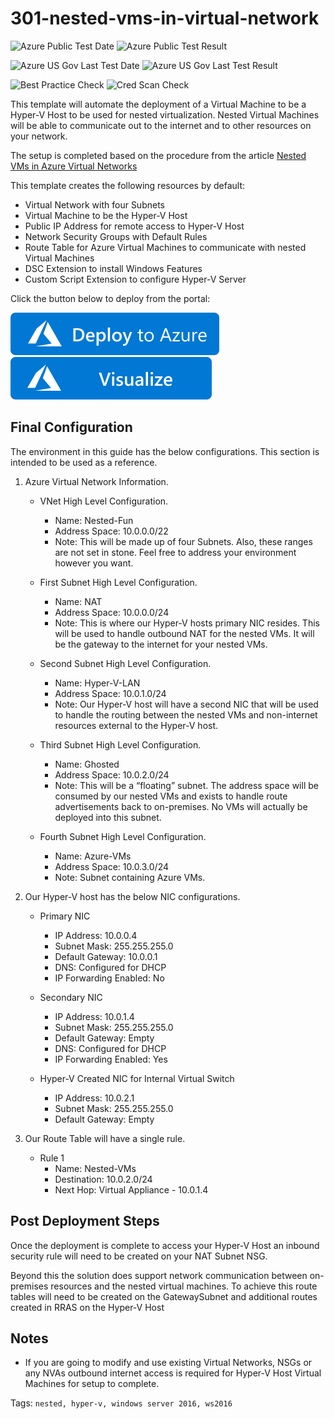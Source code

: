 # 301-nested-vms-in-virtual-network

![Azure Public Test Date](https://azurequickstartsservice.blob.core.windows.net/badges/301-nested-vms-in-virtual-network/PublicLastTestDate.svg)
![Azure Public Test Result](https://azurequickstartsservice.blob.core.windows.net/badges/301-nested-vms-in-virtual-network/PublicDeployment.svg)

![Azure US Gov Last Test Date](https://azurequickstartsservice.blob.core.windows.net/badges/301-nested-vms-in-virtual-network/FairfaxLastTestDate.svg)
![Azure US Gov Last Test Result](https://azurequickstartsservice.blob.core.windows.net/badges/301-nested-vms-in-virtual-network/FairfaxDeployment.svg)

![Best Practice Check](https://azurequickstartsservice.blob.core.windows.net/badges/301-nested-vms-in-virtual-network/BestPracticeResult.svg)
![Cred Scan Check](https://azurequickstartsservice.blob.core.windows.net/badges/301-nested-vms-in-virtual-network/CredScanResult.svg)

This template will automate the deployment of a Virtual Machine to be a Hyper-V
Host to be used for nested virtualization. Nested Virtual Machines will be able
to communicate out to the internet and to other resources on your network.

The setup is completed based on the procedure from the article
[Nested VMs in Azure Virtual Networks](https://docs.microsoft.com/en-gb/virtualization/hyper-v-on-windows/user-guide/nested-virtualization-azure-virtual-network)

This template creates the following resources by default:

- Virtual Network with four Subnets
- Virtual Machine to be the Hyper-V Host
- Public IP Address for remote access to Hyper-V Host
- Network Security Groups with Default Rules
- Route Table for Azure Virtual Machines to communicate with nested Virtual
  Machines
- DSC Extension to install Windows Features
- Custom Script Extension to configure Hyper-V Server

Click the button below to deploy from the portal:

[![Deploy To Azure](https://raw.githubusercontent.com/Azure/azure-quickstart-templates/master/1-CONTRIBUTION-GUIDE/images/deploytoazure.svg?sanitize=true)]("https://portal.azure.com/#create/Microsoft.Template/uri/https%3A%2F%2Fraw.githubusercontent.com%2FAzure%2Fazure-quickstart-templates%2Fmaster%2F301-nested-vms-in-virtual-network%2Fazuredeploy.json")
[![Visualize](https://raw.githubusercontent.com/Azure/azure-quickstart-templates/master/1-CONTRIBUTION-GUIDE/images/visualizebutton.svg?sanitize=true)]("http://armviz.io/#/?load=https%3A%2F%2Fraw.githubusercontent.com%2FAzure%2Fazure-quickstart-templates%2Fmaster%2F301-nested-vms-in-virtual-network%2Fazuredeploy.json")

## Final Configuration

The environment in this guide has the below configurations. This section is
intended to be used as a reference.

1. Azure Virtual Network Information.

   - VNet High Level Configuration.

     - Name: Nested-Fun
     - Address Space: 10.0.0.0/22
     - Note: This will be made up of four Subnets. Also, these ranges are not
       set in stone. Feel free to address your environment however you want.

   - First Subnet High Level Configuration.

     - Name: NAT
     - Address Space: 10.0.0.0/24
     - Note: This is where our Hyper-V hosts primary NIC resides. This will be
       used to handle outbound NAT for the nested VMs. It will be the gateway to
       the internet for your nested VMs.

   - Second Subnet High Level Configuration.

     - Name: Hyper-V-LAN
     - Address Space: 10.0.1.0/24
     - Note: Our Hyper-V host will have a second NIC that will be used to handle
       the routing between the nested VMs and non-internet resources external to
       the Hyper-V host.

   - Third Subnet High Level Configuration.

     - Name: Ghosted
     - Address Space: 10.0.2.0/24
     - Note: This will be a “floating” subnet. The address space will be
       consumed by our nested VMs and exists to handle route advertisements back
       to on-premises. No VMs will actually be deployed into this subnet.

   - Fourth Subnet High Level Configuration.
     - Name: Azure-VMs
     - Address Space: 10.0.3.0/24
     - Note: Subnet containing Azure VMs.

2. Our Hyper-V host has the below NIC configurations.

   - Primary NIC

     - IP Address: 10.0.0.4
     - Subnet Mask: 255.255.255.0
     - Default Gateway: 10.0.0.1
     - DNS: Configured for DHCP
     - IP Forwarding Enabled: No

   - Secondary NIC

     - IP Address: 10.0.1.4
     - Subnet Mask: 255.255.255.0
     - Default Gateway: Empty
     - DNS: Configured for DHCP
     - IP Forwarding Enabled: Yes

   - Hyper-V Created NIC for Internal Virtual Switch
     - IP Address: 10.0.2.1
     - Subnet Mask: 255.255.255.0
     - Default Gateway: Empty

3. Our Route Table will have a single rule.
   - Rule 1
     - Name: Nested-VMs
     - Destination: 10.0.2.0/24
     - Next Hop: Virtual Appliance - 10.0.1.4

## Post Deployment Steps

Once the deployment is complete to access your Hyper-V Host an inbound security
rule will need to be created on your NAT Subnet NSG.

Beyond this the solution does support network communication between on-premises
resources and the nested virtual machines. To achieve this route tables will
need to be created on the GatewaySubnet and additional routes created in RRAS on
the Hyper-V Host

## Notes

- If you are going to modify and use existing Virtual Networks, NSGs or any NVAs
  outbound internet access is required for Hyper-V Host Virtual Machines for
  setup to complete.

Tags: `nested, hyper-v, windows server 2016, ws2016`
